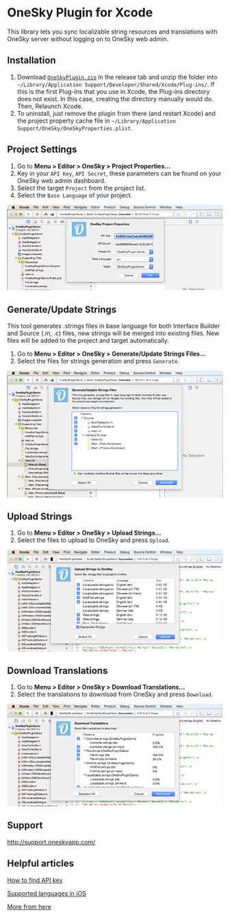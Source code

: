 OneSky Plugin for Xcode
=======================

This library lets you sync localizable string resources and translations with OneSky server without logging on to OneSky web admin.


Installation
------------

1. Download [`OneSkyPlugin.zip`](https://github.com/onesky/plugin-xcode/releases/download/1.5.7/OneSkyPlugin.zip) in the release tab and unzip the folder into `~/Library/Application Support/Developer/Shared/Xcode/Plug-ins/`. If this is the first Plug-ins that you use in Xcode, the Plug-ins directory does not exist. In this case, creating the directory manually would do. Then, Relaunch Xcode.
2. To uninstall, just remove the plugin from there (and restart Xcode) and the project property cache file in `~/Library/Application Support/OneSky/OneSkyProperties.plist`.

Project Settings
----------------

1. Go to **Menu > Editor > OneSky > Project Properties...**
2. Key in your `API Key`, `API Secret`, these parameters can be found on your OneSky web admin dashboard.
3. Select the target `Project` from the project list.
4. Select the `Base Language` of your project.

![project_properties.png](/Images/project_properties.png)

Generate/Update Strings
------------
This tool generates .strings files in base language for both Interface Builder and Source (.m, .c) files, new strings will be merged into existing files. New files will be added to the project and target automatically.

1. Go to **Menu > Editor > OneSky > Generate/Update Strings Files...**
2. Select the files for strings generation and press `Generate`.

![generate_strings.png](/Images/generate_strings.png)


Upload Strings
------------

1. Go to **Menu > Editor > OneSky > Upload Strings...**
2. Select the files to upload to OneSky and press `Upload`.

![upload_strings.png](/Images/upload_strings.png)

Download Translations
-----------------

1. Go to **Menu > Editor > OneSky > Download Translations...**
2. Select the translations to download from OneSky and press `Download`.

![download_translations.png](/Images/download_translations.png)

Support
-------
http://support.oneskyapp.com/

Helpful articles
-------
[ How to find API key ](http://support.oneskyapp.com/solution/categories/74754/folders/150388/articles/89104-how-to-find-your-api)

[ Supported languages in iOS ](http://support.oneskyapp.com/solution/categories/74754/folders/122474/articles/70697-supported-ios)

[More from here](http://support.oneskyapp.com/solution/categories)

